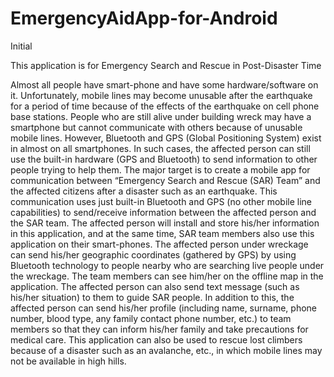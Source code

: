 # EmergencyAidApp-for-Android
Initial


This application is for Emergency Search and Rescue in Post-Disaster Time

Almost all people have smart-phone and have some hardware/software on it. Unfortunately, mobile lines may become unusable after the earthquake for a period of time because of the effects of the earthquake on cell phone base stations. People who are still alive under building wreck may have a smartphone but cannot communicate with others because of unusable mobile lines. However, Bluetooth and GPS (Global Positioning System) exist in almost on all smartphones. In such cases, the affected person can still use the built-in hardware (GPS and Bluetooth) to send information to other people trying to help them.
The major target is to create a mobile app for communication between “Emergency Search and Rescue (SAR) Team” and the affected citizens after a disaster such as an earthquake. This communication uses just built-in Bluetooth and GPS (no other mobile line capabilities) to send/receive information between the affected person and the SAR team. The affected person will install and store his/her information in this application, and at the same time, SAR team members also use this application on their smart-phones.
The affected person under wreckage can send his/her geographic coordinates (gathered by GPS) by using Bluetooth technology to people nearby who are searching live people under the wreckage. The team members can see him/her on the offline map in the application. The affected person can also send text message (such as his/her situation) to them to guide SAR people. In addition to this, the affected person can send his/her profile (including name, surname, phone number, blood type, any family contact phone number, etc.) to team members so that they can inform his/her family and take precautions for medical care.
This application can also be used to rescue lost climbers because of a disaster such as an avalanche, etc., in which mobile lines may not be available in high hills.
